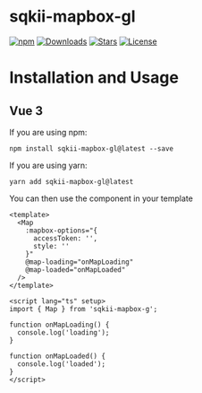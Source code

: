 # sqkii-mapbox-gl

[![npm](https://img.shields.io/npm/v/sqkii-mapbox-gl)](https://www.npmjs.com/package/sqkii-mapbox-gl) [![Downloads](https://img.shields.io/npm/dt/sqkii-mapbox-gl)](https://www.npmjs.com/package/sqkii-mapbox-gl) [![Stars](https://img.shields.io/github/stars/danh121097/vue-mapbox-gl?style=flat-square)](https://github.com/danh121097/vue-mapbox-gl/stargazers) [![License](https://img.shields.io/npm/l/sqkii-mapbox-gl)](https://github.com/danh121097/vue-mapbox-gl/blob/main/LICENSE.md)

# Installation and Usage

## Vue 3

If you are using npm:

```shell
npm install sqkii-mapbox-gl@latest --save
```

If you are using yarn:

```shell
yarn add sqkii-mapbox-gl@latest
```

You can then use the component in your template

```vue
<template>
  <Map
    :mapbox-options="{
      accessToken: '',
      style: ''
    }"
    @map-loading="onMapLoading"
    @map-loaded="onMapLoaded"
  />
</template>

<script lang="ts" setup>
import { Map } from 'sqkii-mapbox-g';

function onMapLoading() {
  console.log('loading');
}

function onMapLoaded() {
  console.log('loaded');
}
</script>
```
